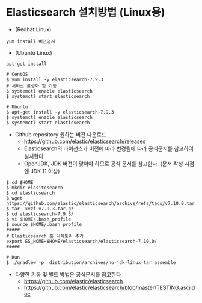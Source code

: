 # Elasticsearch 설치방법 (Linux용)
- (Redhat Linux)
```
yum install 버전명시
```
- (Ubuntu Linux)
```
apt-get install 
```
```
# CentOS
$ yum install -y elasticsearch-7.9.3
# 서비스 활성화 및 기동
$ systemctl enable elasticsearch
$ systemctl start elasticsearch

# Ubuntu
$ apt-get install -y elasticsearch-7.9.3
$ systemctl enable elasticsearch
$ systemctl start elasticsearch
```

- Github repository 원하는 버전 다운로드
    - https://github.com/elastic/elasticsearch/releases
    - Elasticsearch의 라이선스가 버전에 따라 변경됨에 따라 공식문서를 참고하여 설치한다.
    - OpenJDK, JDK 버전이 맞아야 하므로 공식 문서를 참고한다. (문서 작성 시점엔 JDK 11 이상)
```
$ cd $HOME
$ mkdir elasitcsearch
$ cd elasticsearch
$ wget https://github.com/elastic/elasticsearch/archive/refs/tags/v7.10.0.tar.gz
$ tar -xvzf v7.9.3.tar.gz
$ cd elasticsearch-7.9.3/
$ vi $HOME/.bash_profile
$ source $HOME/.bash_profile
#####
# Elasticsearch 홈 디렉토리 추가
export ES_HOME=$HOME/elasticsearch/elasticsearch-7.10.0/
#####

# Run
$ ./gradlew -p  distribution/archives/no-jdk-linux-tar assemble
```
- 다양한 기동 및 빌드 방법은 공식문서를 참고한다
    - https://github.com/elastic/elasticsearch
    - https://github.com/elastic/elasticsearch/blob/master/TESTING.asciidoc